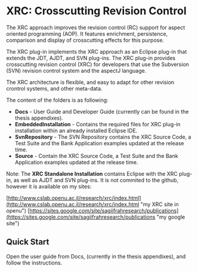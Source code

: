 # XRC: Crosscutting Revision Control  #
The XRC approach improves the revision control (RC) support for aspect oriented programming (AOP). It features enrichment, persistence, comparison and display of crosscutting effects for this purpose.

The XRC plug-in implements the XRC approach as an Eclipse plug-in that extends the JDT, AJDT, and SVN plug-ins. The XRC plug-in provides crosscutting revision control (XRC) for developers that use the Subversion (SVN) revision control system and the aspectJ language.

The XRC architecture is flexible, and easy to adapt for other revision crontrol systems, and other meta-data.

The content of the folders is as following:

- **Docs** - User Guide and Developer Guide (currently can be found in the thesis appendixes).
- **EmbeddedInstallation** - Contains the required files for XRC plug-in installation within an already installed Eclipse IDE.
- **SvnRepository** - The SVN Repository contains the XRC Source Code, a Test Suite and the Bank Application examples updated at the release time.
- **Source** - Contain the XRC Source Code, a Test Suite and the Bank Application examples updated at the release time.

Note: The **XRC Standalone Installation** contains Eclipse with the XRC plug-in, as well as AJDT and SVN plug-ins. It is not commited to the github, however it is available on my sites:

[http://www.cslab.openu.ac.il/research/xrc/index.html](http://www.cslab.openu.ac.il/research/xrc/index.html "my XRC site in openu")
[https://sites.google.com/site/sagiifrahresearch/publications](https://sites.google.com/site/sagiifrahresearch/publications "my google site")

## Quick Start ##
Open the user guide from Docs, (currently in the thesis appendixes), and follow the instructions.